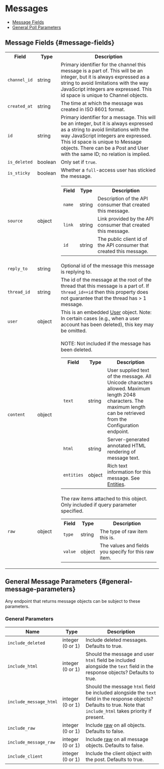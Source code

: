 # Messages


* [Message Fields](#message-fields)
* [General Poll Parameters](#general-poll-parameters)


## Message Fields {#message-fields}

<table>
    <tr>
        <th>Field</th>
        <th>Type</th>
        <th>Description</th>
    </tr>
    <tr>
        <td><code>channel_id</code></td>
        <td>string</td>
        <td>Primary identifier for the channel this message is a part of. This will be an integer, but it is always expressed as a string to avoid limitations with the way JavaScript integers are expressed. This id space is unique to Channel objects.</td>
    </tr>
    <tr>
        <td><code>created_at</code></td>
        <td>string</td>
        <td>The time at which the message was created in ISO 8601 format.</td>
    </tr>
    <tr>
        <td><code>id</code></td>
        <td>string</td>
        <td>Primary identifier for a message. This will be an integer, but it is always expressed as a string to avoid limitations with the way JavaScript integers are expressed. This id space is unique to Message objects. There can be a Post and User with the same ID; no relation is implied.</td>
    </tr>
    <tr>
        <td><code>is_deleted</code></td>
        <td>boolean</td>
        <td>Only set if <code>true</code>.</td>
    </tr>
    <tr>
        <td><code>is_sticky</code></td>
        <td>boolean</td>
        <td>Whether a <code>full</code>-access user has stickied the message.</td>
    </tr>
    <tr>
        <td><code>source</code></td>
        <td>object</td>
        <td>
            <table>
                <tr>
                    <th>Field</th>
                    <th>Type</th>
                    <th>Description</th>
                </tr>
                <tr>
                    <td><code>name</code></td>
                    <td>string</td>
                    <td>Description of the API consumer that created this message.</td>
                </tr>
                <tr>
                    <td><code>link</code></td>
                    <td>string</td>
                    <td>Link provided by the API consumer that created this message.</td>
                </tr>
                <tr>
                    <td><code>id</code></td>
                    <td>string</td>
                    <td>The public client id of the API consumer that created this message.</td>
                </tr>
            </table>
        </td>
    </tr>
    <tr>
        <td><code>reply_to</code></td>
        <td>string</td>
        <td>Optional id of the message this message is replying to.</td>
    </tr>
    <tr>
        <td><code>thread_id</code></td>
        <td>string</td>
        <td>The id of the message at the root of the thread that this message is a part of. If <code>thread_id==id</code> then this property does not guarantee that the thread has > 1 message.</td>
    </tr>
    <tr>
        <td><code>user</code></td>
        <td>object</td>
        <td>This is an embedded <a href="users">User</a> object. Note: In certain cases (e.g., when a user account has been deleted), this key may be omitted.</td>
    </tr>
    <tr>
        <td><code>content</code></td>
        <td>object</td>
        <td>
            <p class="text-explanation">NOTE: Not included if the message has been deleted.</p>
            <table>
                <tr>
                    <th>Field</th>
                    <th>Type</th>
                    <th>Description</th>
                </tr>
                <tr>
                    <td><code>text</code></td>
                    <td>string</td>
                    <td>User supplied text of the message. All Unicode characters allowed. Maximum length 2048 characters. The maximum length can be retrieved from the Configuration endpoint.</td>
                </tr>
                <tr>
                    <td><code>html</code></td>
                    <td>string</td>
                    <td>Server-generated annotated HTML rendering of message text.</td>
                </tr>
                <tr>
                    <td><code>entities</code></td>
                    <td>object</td>
                    <td>Rich text information for this message. See <a href="../implementation/entities">Entities</a>.</td>
                </tr>
            </table>
        </td>
    </tr>
    <tr>
        <td><code>raw</code></td>
        <td>object</td>
        <td>The raw items attached to this object. Only included if query parameter specified.
            <table>
                <tr>
                    <th>Field</th>
                    <th>Type</th>
                    <th>Description</th>
                </tr>
                <tr>
                    <td><code>type</code></td>
                    <td>string</td>
                    <td>The type of raw item this is.</td>
                </tr>
                <tr>
                    <td><code>value</code></td>
                    <td>object</td>
                    <td>The values and fields you specify for this raw item.</td>
                </tr>
            </table>
        </td>
    </tr>
</table>


## General Message Parameters {#general-message-parameters}

Any endpoint that returns message objects can be subject to these parameters.

### General Parameters

Name|Type|Description
-|-|-
`include_deleted`|integer (0 or 1)|Include deleted messages. Defaults to true.
`include_html`|integer (0 or 1)|Should the message and user `html` field be included alongside the `text` field in the response objects? Defaults to true.
`include_message_html`|integer (0 or 1)|Should the message `html` field be included alongside the `text` field in the response objects? Defaults to true. Note that `include_html` takes priority if present.
`include_raw`|integer (0 or 1)|Include [raw](../implementation/raw) on all objects. Defaults to false.
`include_message_raw`|integer (0 or 1)|Include [raw](../implementation/raw) on all message objects. Defaults to false.
`include_client`|integer (0 or 1)|Include the client object with the post. Defaults to true.